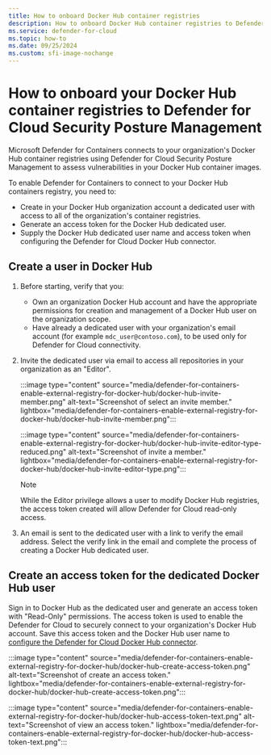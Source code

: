 ```yaml
---
title: How to onboard Docker Hub container registries
description: How to onboard Docker Hub container registries to Defender for Containers
ms.service: defender-for-cloud
ms.topic: how-to
ms.date: 09/25/2024
ms.custom: sfi-image-nochange
---
```


# How to onboard your Docker Hub container registries to Defender for Cloud Security Posture Management

Microsoft Defender for Containers connects to your organization's Docker Hub container registries using Defender for Cloud Security Posture Management to assess vulnerabilities in your Docker Hub container images.

To enable Defender for Containers to connect to your Docker Hub containers registry, you need to:

- Create in your Docker Hub organization account a dedicated user with access to all of the organization's container registries.
- Generate an access token for the Docker Hub dedicated user.
- Supply the Docker Hub dedicated user name and access token when configuring the Defender for Cloud Docker Hub connector.

## Create a user in Docker Hub

1. Before starting, verify that you:
   - Own an organization Docker Hub account and have the appropriate permissions for creation and management of a Docker Hub user on the organization scope.
   - Have already a dedicated user with your organization's email account (for example `mdc_user@contoso.com`), to be used only for Defender for Cloud connectivity.

2. Invite the dedicated user via email to access all repositories in your organization as an "Editor".

    :::image type="content" source="media/defender-for-containers-enable-external-registry-for-docker-hub/docker-hub-invite-member.png" alt-text="Screenshot of select an invite member." lightbox="media/defender-for-containers-enable-external-registry-for-docker-hub/docker-hub-invite-member.png":::

    :::image type="content" source="media/defender-for-containers-enable-external-registry-for-docker-hub/docker-hub-invite-editor-type-reduced.png" alt-text="Screenshot of invite a member." lightbox="media/defender-for-containers-enable-external-registry-for-docker-hub/docker-hub-invite-editor-type.png":::

    > [!NOTE]
    > While the Editor privilege allows a user to modify Docker Hub registries, the access token created will allow Defender for Cloud read-only access.

3. An email is sent to the dedicated user with a link to verify the email address. Select the verify link in the email and complete the process of creating a Docker Hub dedicated user.

## Create an access token for the dedicated Docker Hub user

Sign in to Docker Hub as the dedicated user and generate an access token with "Read-Only" permissions. The access token is used to enable the Defender for Cloud to securely connect to your organization's Docker Hub account. Save this access token and the Docker Hub user name to [configure the Defender for Cloud Docker Hub connector](agentless-vulnerability-assessment-docker-hub.md#onboard-the-docker-hub-environment).

:::image type="content" source="media/defender-for-containers-enable-external-registry-for-docker-hub/docker-hub-create-access-token.png" alt-text="Screenshot of create an access token." lightbox="media/defender-for-containers-enable-external-registry-for-docker-hub/docker-hub-create-access-token.png":::

:::image type="content" source="media/defender-for-containers-enable-external-registry-for-docker-hub/docker-hub-access-token-text.png" alt-text="Screenshot of view an access token." lightbox="media/defender-for-containers-enable-external-registry-for-docker-hub/docker-hub-access-token-text.png":::
